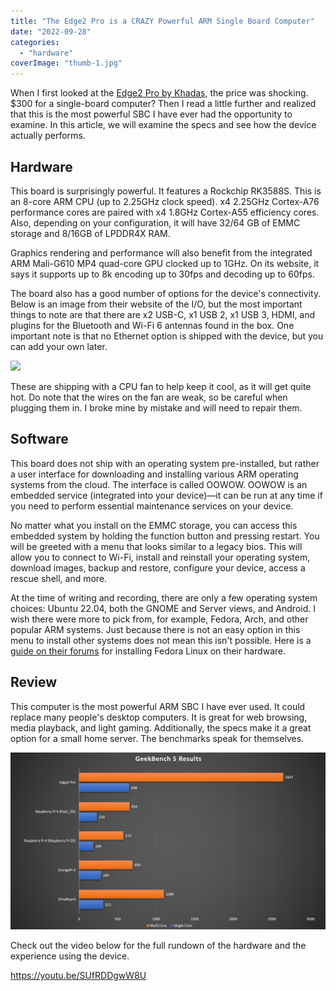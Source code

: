 ```yaml
---
title: "The Edge2 Pro is a CRAZY Powerful ARM Single Board Computer"
date: "2022-09-28"
categories: 
  - "hardware"
coverImage: "thumb-1.jpg"
---
```


When I first looked at the [Edge2 Pro by Khadas](https://www.khadas.com/edge2?ref=techhut.tv), the price was shocking. $300 for a single-board computer? Then I read a little further and realized that this is the most powerful SBC I have ever had the opportunity to examine. In this article, we will examine the specs and see how the device actually performs.

## Hardware

This board is surprisingly powerful. It features a Rockchip RK3588S. This is an 8-core ARM CPU (up to 2.25GHz clock speed). x4 2.25GHz Cortex-A76 performance cores are paired with x4 1.8GHz Cortex-A55 efficiency cores. Also, depending on your configuration, it will have 32/64 GB of EMMC storage and 8/16GB of LPDDR4X RAM.

Graphics rendering and performance will also benefit from the integrated ARM Mali-G610 MP4 quad-core GPU clocked up to 1GHz. On its website, it says it supports up to 8k encoding up to 30fps and decoding up to 60fps.

The board also has a good number of options for the device's connectivity. Below is an image from their website of the I/O, but the most important things to note are that there are x2 USB-C, x1 USB 2, x1 USB 3, HDMI, and plugins for the Bluetooth and Wi-Fi 6 antennas found in the box. One important note is that no Ethernet option is shipped with the device, but you can add your own later.

![](images/Edge2_Interfce-748x1024.webp)

These are shipping with a CPU fan to help keep it cool, as it will get quite hot. Do note that the wires on the fan are weak, so be careful when plugging them in. I broke mine by mistake and will need to repair them.

## Software

This board does not ship with an operating system pre-installed, but rather a user interface for downloading and installing various ARM operating systems from the cloud. The interface is called OOWOW. OOWOW is an embedded service (integrated into your device)—it can be run at any time if you need to perform essential maintenance services on your device.

No matter what you install on the EMMC storage, you can access this embedded system by holding the function button and pressing restart. You will be greeted with a menu that looks similar to a legacy bios. This will allow you to connect to Wi-Fi, install and reinstall your operating system, download images, backup and restore, configure your device, access a rescue shell, and more.

At the time of writing and recording, there are only a few operating system choices: Ubuntu 22.04, both the GNOME and Server views, and Android. I wish there were more to pick from, for example, Fedora, Arch, and other popular ARM systems. Just because there is not an easy option in this menu to install other systems does not mean this isn't possible. Here is a [guide on their forums](https://forum.khadas.com/t/how-to-install-fedora-linux-for-any-khadas-sbc/13323?ref=techhut.tv) for installing Fedora Linux on their hardware.

## Review

This computer is the most powerful ARM SBC I have ever used. It could replace many people's desktop computers. It is great for web browsing, media playback, and light gaming. Additionally, the specs make it a great option for a small home server. The benchmarks speak for themselves.

![](images/Slide1-1.png)

Check out the video below for the full rundown of the hardware and the experience using the device.

https://youtu.be/SUfRDDgwW8U
